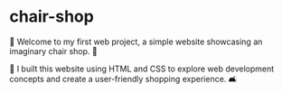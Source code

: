 # chair-shop

🎉 Welcome to my first web project, a simple website showcasing an imaginary chair shop. 🎉

🔧 I built this website using HTML and CSS to explore web development concepts and create a user-friendly shopping experience. 🛋️
